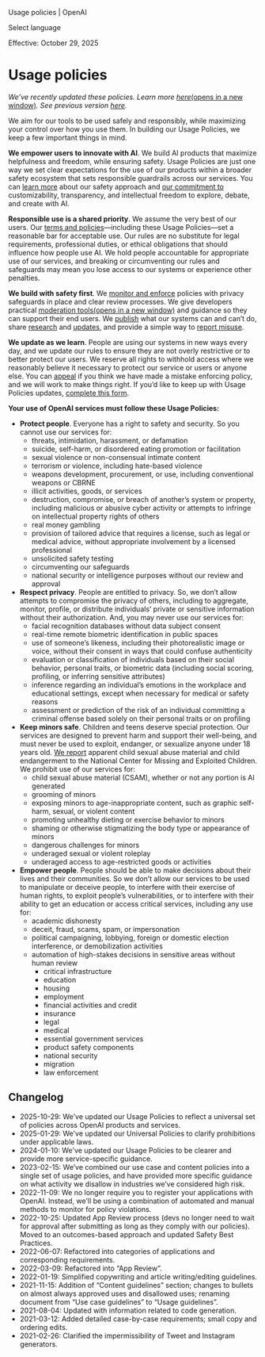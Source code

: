 Usage policies | OpenAI

Select language

Effective: October 29, 2025

Usage policies
==============

_We’ve recently updated these policies. Learn more_ [_here_⁠(opens in a new window)](https://help.openai.com/en/articles/12092907)_. See previous version_ [_here_⁠](https://openai.com/policies/usage-policies/revisions/1/)_._

We aim for our tools to be used safely and responsibly, while maximizing your control over how you use them. In building our Usage Policies, we keep a few important things in mind.

**We empower users to innovate with AI**. We build AI products that maximize helpfulness and freedom, while ensuring safety. Usage Policies are just one way we set clear expectations for the use of our products within a broader safety ecosystem that sets responsible guardrails across our services. You can [learn more](https://openai.com/safety/how-we-think-about-safety-alignment/) about our safety approach and [our commitment to](https://openai.com/index/introducing-the-model-spec/) customizability, transparency, and intellectual freedom to explore, debate, and create with AI.

**Responsible use is a shared priority**. We assume the very best of our users. Our [terms and policies](https://openai.com/policies/)—including these Usage Policies—set a reasonable bar for acceptable use. Our rules are no substitute for legal requirements, professional duties, or ethical obligations that should influence how people use AI. We hold people accountable for appropriate use of our services, and breaking or circumventing our rules and safeguards may mean you lose access to our systems or experience other penalties.

**We build with safety first**. We [monitor and enforce](https://openai.com/transparency-and-content-moderation/) policies with privacy safeguards in place and clear review processes. We give developers practical [moderation tools⁠(opens in a new window)](https://platform.openai.com/docs/guides/moderation) and guidance so they can support their end users. We [publish](https://openai.com/safety/) what our systems can and can’t do, share [research](https://openai.com/research/index/) and [updates](https://openai.com/news/), and provide a simple way to [report misuse](https://openai.com/form/report-content/).

**We update as we learn**. People are using our systems in new ways every day, and we update our rules to ensure they are not overly restrictive or to better protect our users. We reserve all rights to withhold access where we reasonably believe it necessary to protect our service or users or anyone else. You can [appeal⁠](https://openai.com/transparency-and-content-moderation/#:~:text=determining%20enforcement%20actions.-,Appeals%20process,-If%20we%20take) if you think we have made a mistake enforcing policy, and we will work to make things right. If you’d like to keep up with Usage Policies updates, [complete this form](https://openai.com/form/usage-policy-update/).

**Your use of OpenAI services must follow these Usage Policies:**

* **Protect people**. Everyone has a right to safety and security. So you cannot use our services for:
    * threats, intimidation, harassment, or defamation
    * suicide, self-harm, or disordered eating promotion or facilitation
    * sexual violence or non-consensual intimate content
    * terrorism or violence, including hate-based violence
    * weapons development, procurement, or use, including conventional weapons or CBRNE
    * illicit activities, goods, or services
    * destruction, compromise, or breach of another’s system or property, including malicious or abusive cyber activity or attempts to infringe on intellectual property rights of others
    * real money gambling
    * provision of tailored advice that requires a license, such as legal or medical advice, without appropriate involvement by a licensed professional
    * unsolicited safety testing
    * circumventing our safeguards
    * national security or intelligence purposes without our review and approval
* **Respect privacy**. People are entitled to privacy. So, we don’t allow attempts to compromise the privacy of others, including to aggregate, monitor, profile, or distribute individuals’ private or sensitive information without their authorization. And, you may never use our services for:
    * facial recognition databases without data subject consent
    * real-time remote biometric identification in public spaces
    * use of someone’s likeness, including their photorealistic image or voice, without their consent in ways that could confuse authenticity
    * evaluation or classification of individuals based on their social behavior, personal traits, or biometric data (including social scoring, profiling, or inferring sensitive attributes)
    * inference regarding an individual’s emotions in the workplace and educational settings, except when necessary for medical or safety reasons
    * assessment or prediction of the risk of an individual committing a criminal offense based solely on their personal traits or on profiling
* **Keep minors safe**. Children and teens deserve special protection. Our services are designed to prevent harm and support their well-being, and must never be used to exploit, endanger, or sexualize anyone under 18 years old. [We report](https://openai.com/index/combating-online-child-sexual-exploitation-abuse/) apparent child sexual abuse material and child endangerment to the National Center for Missing and Exploited Children. We prohibit use of our services for:  
    * child sexual abuse material (CSAM), whether or not any portion is AI generated 
    * grooming of minors
    * exposing minors to age-inappropriate content, such as graphic self-harm, sexual, or violent content
    * promoting unhealthy dieting or exercise behavior to minors
    * shaming or otherwise stigmatizing the body type or appearance of minors
    * dangerous challenges for minors
    * underaged sexual or violent roleplay
    * underaged access to age-restricted goods or activities
* **Empower people**. People should be able to make decisions about their lives and their communities. So we don’t allow our services to be used to manipulate or deceive people, to interfere with their exercise of human rights, to exploit people’s vulnerabilities, or to interfere with their ability to get an education or access critical services, including any use for:
    * academic dishonesty
    * deceit, fraud, scams, spam, or impersonation
    * political campaigning, lobbying, foreign or domestic election interference, or demobilization activities
    * automation of high-stakes decisions in sensitive areas without human review
        * critical infrastructure
        * education
        * housing
        * employment
        * financial activities and credit
        * insurance
        * legal
        * medical
        * essential government services
        * product safety components
        * national security
        * migration
        * law enforcement

Changelog
---------

* 2025-10-29: We've updated our Usage Policies to reflect a universal set of policies across OpenAI products and services.
* 2025-01-29: We've updated our Universal Policies to clarify prohibitions under applicable laws.
* 2024-01-10: We've updated our Usage Policies to be clearer and provide more service-specific guidance.
* 2023-02-15: We’ve combined our use case and content policies into a single set of usage policies, and have provided more specific guidance on what activity we disallow in industries we’ve considered high risk.
* 2022-11-09: We no longer require you to register your applications with OpenAI. Instead, we'll be using a combination of automated and manual methods to monitor for policy violations.
* 2022-10-25: Updated App Review process (devs no longer need to wait for approval after submitting as long as they comply with our policies). Moved to an outcomes-based approach and updated Safety Best Practices.
* 2022-06-07: Refactored into categories of applications and corresponding requirements.
* 2022-03-09: Refactored into “App Review”.
* 2022-01-19: Simplified copywriting and article writing/editing guidelines.
* 2021-11-15: Addition of “Content guidelines” section; changes to bullets on almost always approved uses and disallowed uses; renaming document from “Use case guidelines” to “Usage guidelines”.
* 2021-08-04: Updated with information related to code generation.
* 2021-03-12: Added detailed case-by-case requirements; small copy and ordering edits.
* 2021-02-26: Clarified the impermissibility of Tweet and Instagram generators.